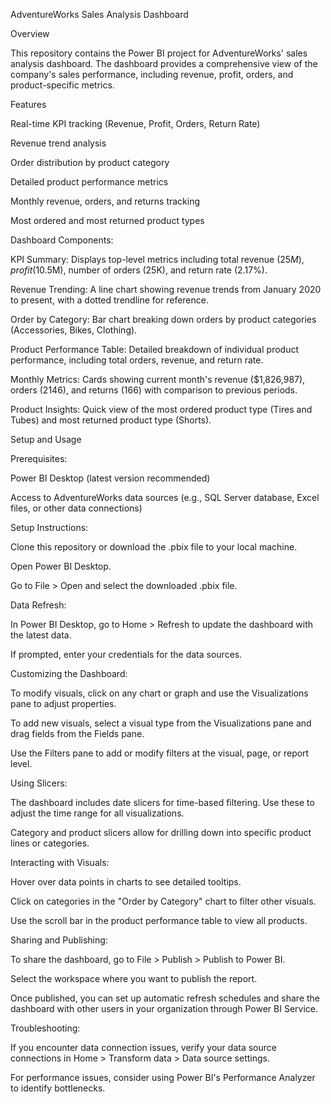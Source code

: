 AdventureWorks Sales Analysis Dashboard


Overview

This repository contains the Power BI project for AdventureWorks' sales analysis dashboard. The dashboard provides a comprehensive view of the company's sales performance, including revenue, profit, orders, and product-specific metrics.

Features

Real-time KPI tracking (Revenue, Profit, Orders, Return Rate)

Revenue trend analysis

Order distribution by product category

Detailed product performance metrics

Monthly revenue, orders, and returns tracking

Most ordered and most returned product types

Dashboard Components:

KPI Summary: Displays top-level metrics including total revenue ($25M), profit ($10.5M), number of orders (25K), and return rate (2.17%).

Revenue Trending: A line chart showing revenue trends from January 2020 to present, with a dotted trendline for reference.

Order by Category: Bar chart breaking down orders by product categories (Accessories, Bikes, Clothing).

Product Performance Table: Detailed breakdown of individual product performance, including total orders, revenue, and return rate.

Monthly Metrics: Cards showing current month's revenue ($1,826,987), orders (2146), and returns (166) with comparison to previous periods.

Product Insights: Quick view of the most ordered product type (Tires and Tubes) and most returned product type (Shorts).


Setup and Usage

Prerequisites:

Power BI Desktop (latest version recommended)

Access to AdventureWorks data sources (e.g., SQL Server database, Excel files, or other data connections)

Setup Instructions:

Clone this repository or download the .pbix file to your local machine.

Open Power BI Desktop.

Go to File > Open and select the downloaded .pbix file.

Data Refresh:

In Power BI Desktop, go to Home > Refresh to update the dashboard with the latest data.

If prompted, enter your credentials for the data sources.

Customizing the Dashboard:

To modify visuals, click on any chart or graph and use the Visualizations pane to adjust properties.

To add new visuals, select a visual type from the Visualizations pane and drag fields from the Fields pane.

Use the Filters pane to add or modify filters at the visual, page, or report level.

Using Slicers:

The dashboard includes date slicers for time-based filtering. Use these to adjust the time range for all visualizations.

Category and product slicers allow for drilling down into specific product lines or categories.

Interacting with Visuals:

Hover over data points in charts to see detailed tooltips.

Click on categories in the "Order by Category" chart to filter other visuals.

Use the scroll bar in the product performance table to view all products.

Sharing and Publishing:

To share the dashboard, go to File > Publish > Publish to Power BI.

Select the workspace where you want to publish the report.

Once published, you can set up automatic refresh schedules and share the dashboard with other users in your organization through Power BI Service.

Troubleshooting:

If you encounter data connection issues, verify your data source connections in Home > Transform data > Data source settings.

For performance issues, consider using Power BI's Performance Analyzer to identify bottlenecks.
